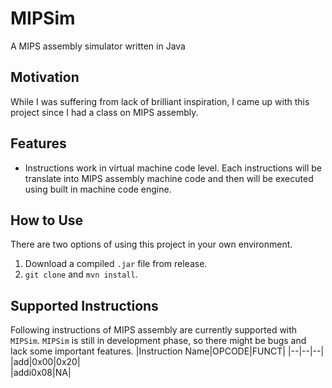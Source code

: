 # MIPSim
A MIPS assembly simulator written in Java

## Motivation
While I was suffering from lack of brilliant inspiration, I came up with this project since I had a class on MIPS assembly. 

## Features
- Instructions work in virtual machine code level.
Each instructions will be translate into MIPS assembly machine code and then will be executed using built in machine code engine.

## How to Use
There are two options of using this project in your own environment.
1. Download a compiled `.jar` file from release. 
2. `git clone` and `mvn install`.

## Supported Instructions
Following instructions of MIPS assembly are currently supported with `MIPSim`. `MIPSim` is still in development phase, so there might be bugs and lack some important features.
|Instruction Name|OPCODE|FUNCT|
|--|--|--|
|add|0x00|0x20|  
|addi0x08|NA|
